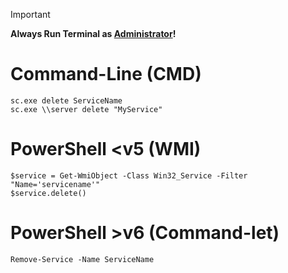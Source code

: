 > [!IMPORTANT]
> **Always Run Terminal as <ins>Administrator</ins>!**

 
# Command-Line (CMD)

```
sc.exe delete ServiceName 
sc.exe \\server delete "MyService" 
```

# PowerShell <v5 (WMI) 

```
$service = Get-WmiObject -Class Win32_Service -Filter "Name='servicename'" 
$service.delete() 
```

# PowerShell >v6 (Command-let)

```
Remove-Service -Name ServiceName 
```
 


 
